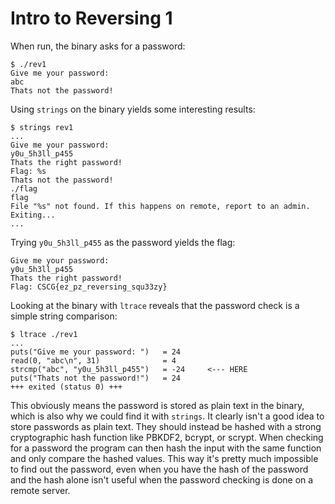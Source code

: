 # Intro to Reversing 1

When run, the binary asks for a password:
```
$ ./rev1
Give me your password:
abc
Thats not the password!
```

Using `strings` on the binary yields some interesting results:

```
$ strings rev1
...
Give me your password:
y0u_5h3ll_p455
Thats the right password!
Flag: %s
Thats not the password!
./flag
flag
File "%s" not found. If this happens on remote, report to an admin. Exiting...
...
```

Trying `y0u_5h3ll_p455` as the password yields the flag:
```
Give me your password:
y0u_5h3ll_p455
Thats the right password!
Flag: CSCG{ez_pz_reversing_squ33zy}
```

Looking at the binary with `ltrace` reveals that the password check is a simple string comparison:

```
$ ltrace ./rev1
...
puts("Give me your password: ")   = 24
read(0, "abc\n", 31)              = 4
strcmp("abc", "y0u_5h3ll_p455")   = -24     <--- HERE
puts("Thats not the password!")   = 24
+++ exited (status 0) +++
```

This obviously means the password is stored as plain text in the binary, which is also why we could find it with `strings`.
It clearly isn't a good idea to store passwords as plain text.
They should instead be hashed with a strong cryptographic hash function like PBKDF2, bcrypt, or scrypt.
When checking for a password the program can then hash the input with the same function and only compare the hashed values.
This way it's pretty much impossible to find out the password, even when you have the hash of the password and the hash alone isn't useful when the password checking is done on a remote server.
